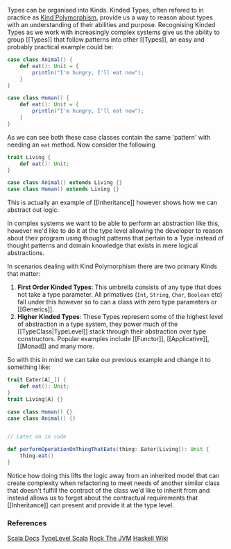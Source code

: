 Types can be organised into Kinds. Kinded Types, often refered to in practice as [Kind Polymorphism](https://docs.scala-lang.org/scala3/reference/other-new-features/kind-polymorphism.html), provide us a way to reason about types with an understanding of their abilities and purpose. Recognising Kinded Types as we work with increasingly complex systems give us the ability to group [[Types]] that follow patterns into other [[Types]], an easy and probably practical example could be:

```scala
case class Animal() {
	def eat(): Unit = {
		println("I'm hungry, I'll eat now");
	}
}

case class Human() {
	def eat(): Unit = {
		println("I'm hungry, I'll eat now");
	}
}
```

As we can see both these case classes contain the same 'pattern' with needing an `eat` method. Now consider the following

```scala
trait Living {
	def eat(): Unit;
}

case class Animal() extends Living {}
case class Human() extends Living {}
```

This is actually an example of [[Inheritance]] however shows how we can abstract out logic.

In complex systems we want to be able to perform an abstraction like this, however we'd like to do it at the type level allowing the developer to reason about their program using thought patterns that pertain to a Type instead of thought patterns and domain knowledge that exists in mere logical abstractions. 

In scenarios dealing with Kind Polymorphism there are two primary Kinds that matter:

1) **First Order Kinded Types**: This umbrella consists of any type that does not take a type parameter. All primatives (`Int`, `String`, `Char`, `Boolean` etc) fall under this however so to can a class with zero type parameters or [[Generics]].
2) **Higher Kinded Types**: These Types represent some of the highest level of abstraction in a type system, they power much of the [[TypeClass|TypeLevel]] stack through their abstraction over type constructors. Popular examples include [[Functor]], [[Applicative]], [[Monad]] and many more.

So with this in mind we can take our previous example and change it to something like:

```scala
trait Eater[A[_]] {
	def eat(): Unit;
}
trait Living[A] {}

case class Human() {}
case class Animal() {}


// Later on in code

def performOperationOnThingThatEats(thing: Eater[Living]): Unit {
	thing.eat()
}
```

Notice how doing this lifts the logic away from an inherited model that can create complexity when refactoring to meet needs of another similar class that doesn't fulfill the contract of the class we'd like to inherit from and instead allows us to forget about the contractual requirements that [[Inheritance]] can present and provide it at the type level.

### References

[Scala Docs](https://docs.scala-lang.org/scala3/reference/other-new-features/kind-polymorphism.html)
[TypeLevel Scala](https://typelevel.org/blog/2016/08/21/hkts-moving-forward.html)
[Rock The JVM](https://blog.rockthejvm.com/scala-types-kinds/)
[Haskell Wiki](https://downloads.haskell.org/~ghc/7.8.3/docs/html/users_guide/kind-polymorphism.html)